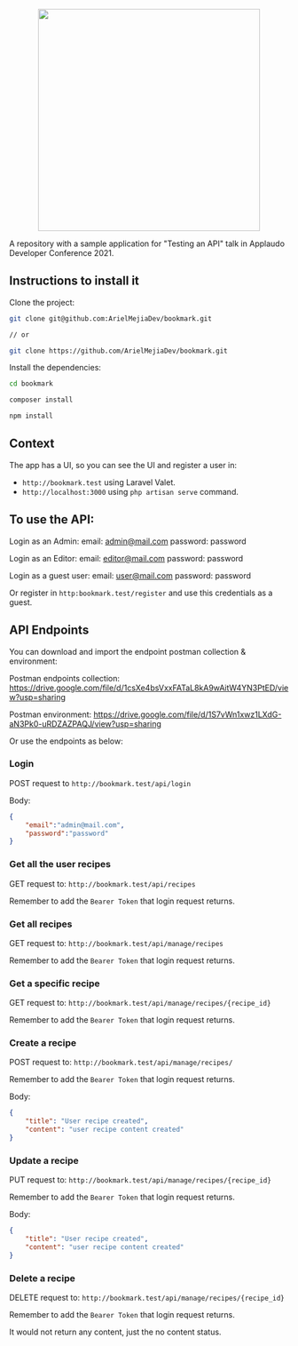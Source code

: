 <p align="center"><a href="https://laravel.com" target="_blank"><img src="https://raw.githubusercontent.com/laravel/art/master/logo-lockup/5%20SVG/2%20CMYK/1%20Full%20Color/laravel-logolockup-cmyk-red.svg" width="400"></a></p>

A repository with a sample application for "Testing an API" talk in Applaudo Developer Conference 2021.

## Instructions to install it

Clone the project:
```bash
git clone git@github.com:ArielMejiaDev/bookmark.git

// or 

git clone https://github.com/ArielMejiaDev/bookmark.git
```

Install the dependencies:

```bash
cd bookmark

composer install

npm install
```

## Context

The app has a UI, so you can see the UI and register a user in:

- `http://bookmark.test` using Laravel Valet.
- `http://localhost:3000` using `php artisan serve` command.

## To use the API:

Login as an Admin:
    email: admin@mail.com
    password: password

Login as an Editor:
    email: editor@mail.com
    password: password

Login as a guest user:
    email: user@mail.com
    password: password

Or register in `http:bookmark.test/register` and use this credentials as a guest.

## API Endpoints

You can download and import the endpoint postman collection & environment:

Postman endpoints collection: https://drive.google.com/file/d/1csXe4bsVxxFATaL8kA9wAitW4YN3PtED/view?usp=sharing

Postman environment: https://drive.google.com/file/d/1S7vWn1xwz1LXdG-aN3Pk0-uRDZAZPAQJ/view?usp=sharing

Or use the endpoints as below:

### Login
POST request to `http://bookmark.test/api/login`

Body:

```json
{
    "email":"admin@mail.com",
    "password":"password"
}
```

### Get all the user recipes
GET request to: `http://bookmark.test/api/recipes`

Remember to add the `Bearer Token` that login request returns.

### Get all recipes
GET request to: `http://bookmark.test/api/manage/recipes`

Remember to add the `Bearer Token` that login request returns.

### Get a specific recipe
GET request to: `http://bookmark.test/api/manage/recipes/{recipe_id}`

Remember to add the `Bearer Token` that login request returns.

### Create a recipe
POST request to: `http://bookmark.test/api/manage/recipes/`

Remember to add the `Bearer Token` that login request returns.

Body:

```json
{
    "title": "User recipe created",
    "content": "user recipe content created"
}
```

### Update a recipe
PUT request to: `http://bookmark.test/api/manage/recipes/{recipe_id}`

Remember to add the `Bearer Token` that login request returns.

Body:

```json
{
    "title": "User recipe created",
    "content": "user recipe content created"
}
```

### Delete a recipe
DELETE request to: `http://bookmark.test/api/manage/recipes/{recipe_id}`

Remember to add the `Bearer Token` that login request returns.

It would not return any content, just the no content status.
